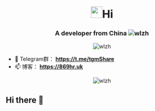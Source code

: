 <h1 align="center"> <img src="https://raw.githubusercontent.com/iampavangandhi/iampavangandhi/master/gifs/Hi.gif" width="30px">Hi</h1>
<h3 align="center">A developer from China <img src="https://visitor-badge.laobi.icu/badge?page_id=wlzh" alt="wlzh" /></h3>
<p align="center"> <img src="https://github-profile-trophy.vercel.app/?username=wlzh&title=Stars,Followers,Repositories,Commit,Issues,PullRequest&column=6" alt="wlzh" /></p>

- 👯 Telegram群： **https://t.me/tgmShare**
- 📫 博客： **https://869hr.uk**
<p align="center">
<img src="https://github-readme-stats.vercel.app/api?username=wlzh&show_icons=true&theme=tokyonight&hide=prs,contribs)" alt="wlzh" />
</p>


## Hi there 👋

<!--
**wlzh/wlzh** is a ✨ _special_ ✨ repository because its `README.md` (this file) appears on your GitHub profile.

Here are some ideas to get you started:

- 🔭 I’m currently working on ...
- 🌱 I’m currently learning ...
- 👯 I’m looking to collaborate on ...
- 🤔 I’m looking for help with ...
- 💬 Ask me about ...
- 📫 How to reach me: ...
- 😄 Pronouns: ...
- ⚡ Fun fact: ...
-->
